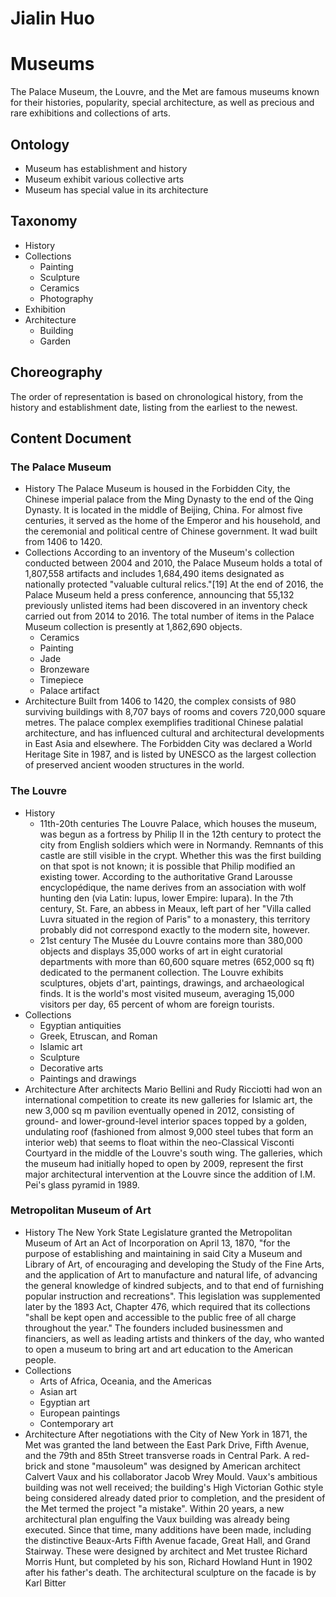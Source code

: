 # Jialin Huo
# Museums
The Palace Museum, the Louvre, and the Met are famous museums known for their histories, popularity, special architecture, as well as precious and rare exhibitions and collections of arts.

## Ontology
- Museum has establishment and history
- Museum exhibit various collective arts
- Museum has special value in its architecture

## Taxonomy
- History
- Collections
  - Painting
  - Sculpture
  - Ceramics
  - Photography
- Exhibition
- Architecture
  - Building
  - Garden

## Choreography 
The order of representation is based on chronological history, from the history and establishment date, listing from the earliest to the newest.

## Content Document
### The Palace Museum
- History
  The Palace Museum is housed in the Forbidden City, the Chinese imperial palace from the Ming Dynasty to the end of the Qing Dynasty. It is located in the middle of Beijing, China. For almost five centuries, it served as the home of the Emperor and his household, and the ceremonial and political centre of Chinese government. It wad built from 1406 to 1420.
- Collections
According to an inventory of the Museum's collection conducted between 2004 and 2010, the Palace Museum holds a total of 1,807,558 artifacts and includes 1,684,490 items designated as nationally protected "valuable cultural relics."[19] At the end of 2016, the Palace Museum held a press conference, announcing that 55,132 previously unlisted items had been discovered in an inventory check carried out from 2014 to 2016. The total number of items in the Palace Museum collection is presently at 1,862,690 objects.
  - Ceramics
  - Painting 
  - Jade
  - Bronzeware
  - Timepiece
  - Palace artifact
- Architecture
Built from 1406 to 1420, the complex consists of 980 surviving buildings with 8,707 bays of rooms and covers 720,000 square metres. The palace complex exemplifies traditional Chinese palatial architecture, and has influenced cultural and architectural developments in East Asia and elsewhere. The Forbidden City was declared a World Heritage Site in 1987, and is listed by UNESCO as the largest collection of preserved ancient wooden structures in the world.

### The Louvre
- History
  - 11th-20th centuries
    The Louvre Palace, which houses the museum, was begun as a fortress by Philip II in the 12th century to protect the city from English soldiers which were in Normandy. Remnants of this castle are still visible in the crypt. Whether this was the first building on that spot is not known; it is possible that Philip modified an existing tower. According to the authoritative Grand Larousse encyclopédique, the name derives from an association with wolf hunting den (via Latin: lupus, lower Empire: lupara). In the 7th century, St. Fare, an abbess in Meaux, left part of her "Villa called Luvra situated in the region of Paris" to a monastery, this territory probably did not correspond exactly to the modern site, however.
  - 21st century
    The Musée du Louvre contains more than 380,000 objects and displays 35,000 works of art in eight curatorial departments with more than 60,600 square metres (652,000 sq ft) dedicated to the permanent collection. The Louvre exhibits sculptures, objets d'art, paintings, drawings, and archaeological finds. It is the world's most visited museum, averaging 15,000 visitors per day, 65 percent of whom are foreign tourists.
- Collections
  - Egyptian antiquities
  - Greek, Etruscan, and Roman
  - Islamic art
  - Sculpture
  - Decorative arts
  - Paintings and drawings
- Architecture
After architects Mario Bellini and Rudy Ricciotti had won an international competition to create its new galleries for Islamic art, the new 3,000 sq m pavilion eventually opened in 2012, consisting of ground- and lower-ground-level interior spaces topped by a golden, undulating roof (fashioned from almost 9,000 steel tubes that form an interior web) that seems to float within the neo-Classical Visconti Courtyard in the middle of the Louvre's south wing. The galleries, which the museum had initially hoped to open by 2009, represent the first major architectural intervention at the Louvre since the addition of I.M. Pei's glass pyramid in 1989.


### Metropolitan Museum of Art
- History
  The New York State Legislature granted the Metropolitan Museum of Art an Act of Incorporation on April 13, 1870, "for the purpose of establishing and maintaining in said City a Museum and Library of Art, of encouraging and developing the Study of the Fine Arts, and the application of Art to manufacture and natural life, of advancing the general knowledge of kindred subjects, and to that end of furnishing popular instruction and recreations". This legislation was supplemented later by the 1893 Act, Chapter 476, which required that its collections "shall be kept open and accessible to the public free of all charge throughout the year." The founders included businessmen and financiers, as well as leading artists and thinkers of the day, who wanted to open a museum to bring art and art education to the American people.
- Collections
  - Arts of Africa, Oceania, and the Americas
  - Asian art
  - Egyptian art
  - European paintings
  - Contemporary art
- Architecture
  After negotiations with the City of New York in 1871, the Met was granted the land between the East Park Drive, Fifth Avenue, and the 79th and 85th Street transverse roads in Central Park. A red-brick and stone "mausoleum" was designed by American architect Calvert Vaux and his collaborator Jacob Wrey Mould. Vaux's ambitious building was not well received; the building's High Victorian Gothic style being considered already dated prior to completion, and the president of the Met termed the project "a mistake".
  Within 20 years, a new architectural plan engulfing the Vaux building was already being executed. Since that time, many additions have been made, including the distinctive Beaux-Arts Fifth Avenue facade, Great Hall, and Grand Stairway. These were designed by architect and Met trustee Richard Morris Hunt, but completed by his son, Richard Howland Hunt in 1902 after his father's death. The architectural sculpture on the facade is by Karl Bitter
